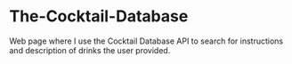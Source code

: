 # The-Cocktail-Database
Web page where I use the Cocktail Database API to search for instructions and description of drinks the user provided.